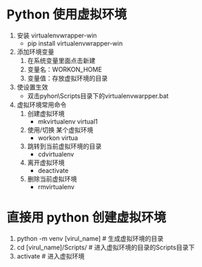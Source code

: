 # Python 使用虚拟环境

1. 安装 virtualenvwrapper-win
   - pip install virtualenvwrapper-win
2. 添加环境变量
   1. 在系统变量里面点击新建
   2. 变量名：WORKON_HOME
   3. 变量值：存放虚拟环境的目录
3. 使设置生效
   - 双击pyhon\Scripts目录下的virtualenvwarpper.bat
4. 虚拟环境常用命令
   1. 创建虚拟环境
      - mkvirtualenv virtual1
   2. 使用/切换 某个虚拟环境
      - workon virtua
   3. 跳转到当前虚拟环境的目录
      - cdvirtualenv
   4. 离开虚拟环境
      - deactivate
   5. 删除当前虚拟环境
      - rmvirtualenv

# 直接用 python  创建虚拟环境

1. python -m venv [virul_name]   # 生成虚拟环境的目录
2. cd [virul_name]/Scripts/  # 进入虚拟环境的目录的Scripts目录下
3. activate  # 进入虚拟环境

